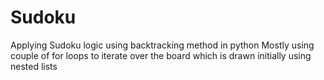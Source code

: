 # Sudoku
Applying Sudoku logic using backtracking method in python
Mostly using couple of for loops to iterate over the board which is drawn initially using nested lists
